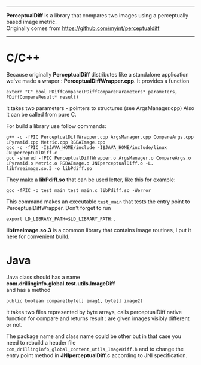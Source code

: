 ------------------
**PerceptualDiff** is a library that compares two images using a perceptually based image metric.<br>
Originally comes from 
<a href="https://github.com/myint/perceptualdiff">https://github.com/myint/perceptualdiff</a>

------------------
# C/C++ #
Because originally **PerceptualDiff** distributes like a standalone application we've made a wraper :
**PerceptualDiffWrapper.cpp**. It provides  a function 

    extern "C" bool PDiffCompare(PDiffCompareParameters* parameters, PDiffCompareResult* result)

it takes two parameters - pointers to structures (see ArgsManager.cpp)
Also it can be called from pure C.

For build a library use follow commands:<br>    


    g++ -c -fPIC PerceptualDiffWrapper.cpp ArgsManager.cpp CompareArgs.cpp LPyramid.cpp Metric.cpp RGBAImage.cpp
    gcc -c -fPIC -I$JAVA_HOME/include -I$JAVA_HOME/include/linux JNIperceptualDiff.c
    gcc -shared -fPIC PerceptualDiffWrapper.o ArgsManager.o CompareArgs.o LPyramid.o Metric.o RGBAImage.o JNIperceptualDiff.o -L. libfreeimage.so.3 -o libPdiff.so

They make a **libPdiff.so** that can be used letter, like this for example:

    gcc -fPIC -o test_main test_main.c libPdiff.so -Werror

This command makes an executable `test_main` that tests the entry point to PerceptualDiffWrapper.
Don't forget to run<br> 

    export LD_LIBRARY_PATH=$LD_LIBRARY_PATH:.

**libfreeimage.so.3** is a common library that contains image routines, I put it here for convenient build.

# Java	 #
Java class should has a name <br>
**com.drillinginfo.global.test.utils.ImageDiff**<br>
and has a method

    public boolean compare(byte[] imag1, byte[] image2)
it takes two files represented by byte arrays, calls perceptualDiff native function for compare and returns result : are given images visibly different or not.

The package name and class name could be other but in that case you need to rebuild a header file `com_drillinginfo_global_content_utils_ImageDiff.h` and to change the entry point method in **JNIperceptualDiff.c** according to JNI specification.
